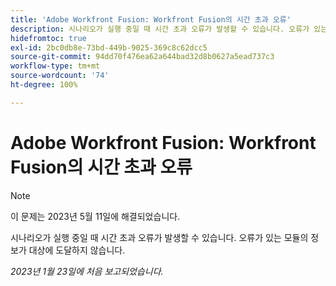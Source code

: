 ```yaml
---
title: 'Adobe Workfront Fusion: Workfront Fusion의 시간 초과 오류'
description: 시나리오가 실행 중일 때 시간 초과 오류가 발생할 수 있습니다. 오류가 있는 모듈의 정보가 대상에 도달하지 않습니다.
hidefromtoc: true
exl-id: 2bc0db8e-73bd-449b-9025-369c8c62dcc5
source-git-commit: 94dd70f476ea62a644bad32d8b0627a5ead737c3
workflow-type: tm+mt
source-wordcount: '74'
ht-degree: 100%

---
```


# Adobe Workfront Fusion: Workfront Fusion의 시간 초과 오류

>[!NOTE]
>
>이 문제는 2023년 5월 11일에 해결되었습니다.

시나리오가 실행 중일 때 시간 초과 오류가 발생할 수 있습니다. 오류가 있는 모듈의 정보가 대상에 도달하지 않습니다.

_2023년 1월 23일에 처음 보고되었습니다._
